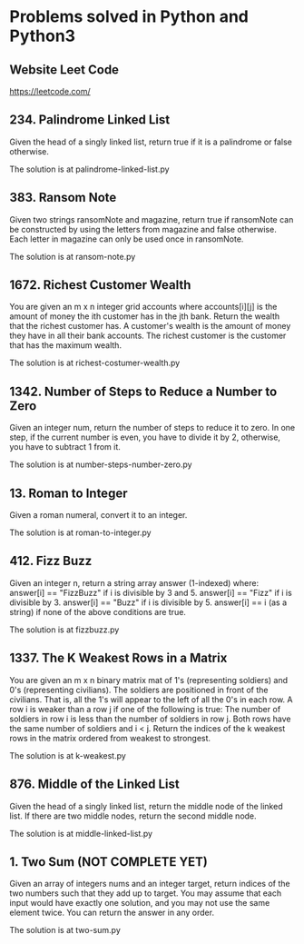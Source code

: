 # Problems solved in Python and Python3

## Website Leet Code

https://leetcode.com/

## 234. Palindrome Linked List

Given the head of a singly linked list, return true if it is a palindrome or false otherwise.

The solution is at palindrome-linked-list.py

## 383. Ransom Note

Given two strings ransomNote and magazine, return true if ransomNote can be constructed by using the letters from magazine and false otherwise.
Each letter in magazine can only be used once in ransomNote.

The solution is at ransom-note.py

## 1672. Richest Customer Wealth

You are given an m x n integer grid accounts where accounts[i][j] is the amount of money the i​​​​​​​​​​​th​​​​ customer has in the j​​​​​​​​​​​th​​​​ bank. Return the wealth that the richest customer has.
A customer's wealth is the amount of money they have in all their bank accounts. The richest customer is the customer that has the maximum wealth.

The solution is at richest-costumer-wealth.py

## 1342. Number of Steps to Reduce a Number to Zero

Given an integer num, return the number of steps to reduce it to zero. In one step, if the current number is even, you have to divide it by 2, otherwise, you have to subtract 1 from it.

The solution is at number-steps-number-zero.py

## 13. Roman to Integer

Given a roman numeral, convert it to an integer.

The solution is at roman-to-integer.py

## 412. Fizz Buzz

Given an integer n, return a string array answer (1-indexed) where:
answer[i] == "FizzBuzz" if i is divisible by 3 and 5.
answer[i] == "Fizz" if i is divisible by 3.
answer[i] == "Buzz" if i is divisible by 5.
answer[i] == i (as a string) if none of the above conditions are true.

The solution is at fizzbuzz.py

## 1337. The K Weakest Rows in a Matrix

You are given an m x n binary matrix mat of 1's (representing soldiers) and 0's (representing civilians). The soldiers are positioned in front of the civilians. That is, all the 1's will appear to the left of all the 0's in each row.
A row i is weaker than a row j if one of the following is true:
The number of soldiers in row i is less than the number of soldiers in row j.
Both rows have the same number of soldiers and i < j.
Return the indices of the k weakest rows in the matrix ordered from weakest to strongest.

The solution is at k-weakest.py

## 876. Middle of the Linked List

Given the head of a singly linked list, return the middle node of the linked list. If there are two middle nodes, return the second middle node.

The solution is at middle-linked-list.py

## 1. Two Sum (NOT COMPLETE YET)

Given an array of integers nums and an integer target, return indices of the two numbers such that they add up to target. You may assume that each input would have exactly one solution, and you may not use the same element twice. You can return the answer in any order.

The solution is at two-sum.py
